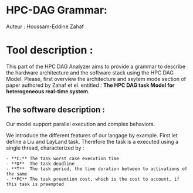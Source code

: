 # HPC-DAG Grammar:
Auteur : Houssam-Eddine Zahaf

# Tool description : 

This part of the HPC DAG Analyzer aims to provide a grammar to
describe the hardware architecture and the software stack using the
HPC DAG Model. Please, first overview the architecture and ssytem mode
section of paper authored by Zahaf et el. entitled : **The HPC DAG
task Model for heterogeneous real-time system**.

## The software description :
Our model support parallel execution and complex behaviors. 


We introduce the different features of our langage by example. First
let define a Liu and LayLand task. Therefore the task is a executed
using a single thread, characterized by :

	- **C:** The task worst case execution time 
	- **D**  The task deadline
	- **T**  The task period, the time duration between to activations of the same 
	- **PC** The task preemtion cost, which is the cost to account, if this task is preempted


